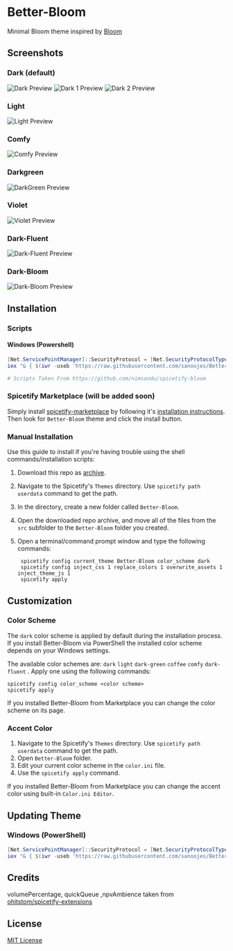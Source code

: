 # Better-Bloom

Minimal Bloom theme inspired by [Bloom](https://github.com/nimsandu/spicetify-bloom)

## Screenshots

### Dark (default)

![Dark Preview](./assets/images/base.png)
![Dark 1 Preview](./assets/images/better-bloom-dark.png)
![Dark 2 Preview](./assets/images/better-bloom-dark2.png)

### Light

![Light Preview](./assets/images/better-bloom-light.png)

### Comfy

![Comfy Preview](./assets/images/better-bloom-comfy.png)

### Darkgreen

![DarkGreen Preview](./assets/images/better-bloom-darkgreen.png)

### Violet

![Violet Preview](./assets/images/better-bloom-violet.png)

### Dark-Fluent

![Dark-Fluent Preview](./assets/images/better-bloom-dark-fluent.png)

### Dark-Bloom

![Dark-Bloom Preview](./assets/images/better-bloom-dark-bloom.png)

## Installation

### Scripts

#### Windows (Powershell)

```powershell
[Net.ServicePointManager]::SecurityProtocol = [Net.SecurityProtocolType]::Tls12
iex "& { $(iwr -useb 'https://raw.githubusercontent.com/sanoojes/Better-Bloom/main/install/Better-Bloom.ps1') }"

# Scripts Taken From https://github.com/nimsandu/spicetify-bloom
```

### Spicetify Marketplace (will be added soon)

Simply install [spicetify-marketplace](https://github.com/spicetify/spicetify-marketplace) by following it's
[installation instructions](https://github.com/spicetify/spicetify-marketplace/wiki/Installation). Then look for `Better-Bloom` theme and click the install button.

### Manual Installation

Use this guide to install if you're having trouble using the shell commands/installation scripts:

1. Download this repo as [archive](https://codeload.github.com/sanoojes/Better-Bloom/zip/refs/heads/main).
2. Navigate to the Spicetify's `Themes` directory. Use `spicetify path userdata` command to get the path.
3. In the directory, create a new folder called `Better-Bloom`.
4. Open the downloaded repo archive, and move all of the files from the `src` subfolder to the `Better-Bloom` folder you created.
5. Open a terminal/command prompt window and type the following commands:

   ```shell
    spicetify config current_theme Better-Bloom color_scheme dark
    spicetify config inject_css 1 replace_colors 1 overwrite_assets 1 inject_theme_js 1
    spicetify apply
   ```

## Customization

### Color Scheme

The `dark` color scheme is applied by default during the installation process. If you install Better-Bloom via PowerShell the installed color scheme depends on your Windows settings.

The available color schemes are: `dark` `light` `dark-green` `coffee` `comfy` `dark-fluent` . Apply one using the following commands:

```shell
spicetify config color_scheme <color scheme>
spicetify apply
```

If you installed Better-Bloom from Marketplace you can change the color scheme on its page.

### Accent Color

1. Navigate to the Spicetify's `Themes` directory. Use `spicetify path userdata` command to get the path.
2. Open `Better-Bloom` folder.
3. Edit your current color scheme in the `color.ini` file.
4. Use the `spicetify apply` command.

If you installed Better-Bloom from Marketplace you can change the accent color using built-in `Color.ini Editor`.

## Updating Theme

### Windows (PowerShell)

```powershell
[Net.ServicePointManager]::SecurityProtocol = [Net.SecurityProtocolType]::Tls12
iex "& { $(iwr -useb 'https://raw.githubusercontent.com/sanoojes/Better-Bloom/main/install/Better-Bloom.ps1') } -Action Update"
```

## Credits

volumePercentage, quickQueue ,npvAmbience taken from [ohitstom/spicetify-extensions](https://github.com/ohitstom/spicetify-extensions)

## License

[MIT License](LICENSE)
